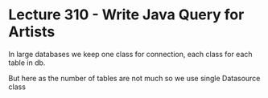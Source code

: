 # Lecture 310 - Write Java Query for Artists

In large databases we keep one class for connection, each class for each table in db.

But here as the number of tables are not much so we use single Datasource class